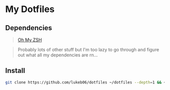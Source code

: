 # My Dotfiles

## Dependencies

> [Oh My ZSH](https://ohmyz.sh/#install)

> Probably lots of other stuff but I'm too lazy to go through and figure out what all my dependencies are rn...

## Install

```bash
git clone https://github.com/lukeb06/dotfiles ~/dotfiles --depth=1 && ~/dotfiles/ci.sh
```
